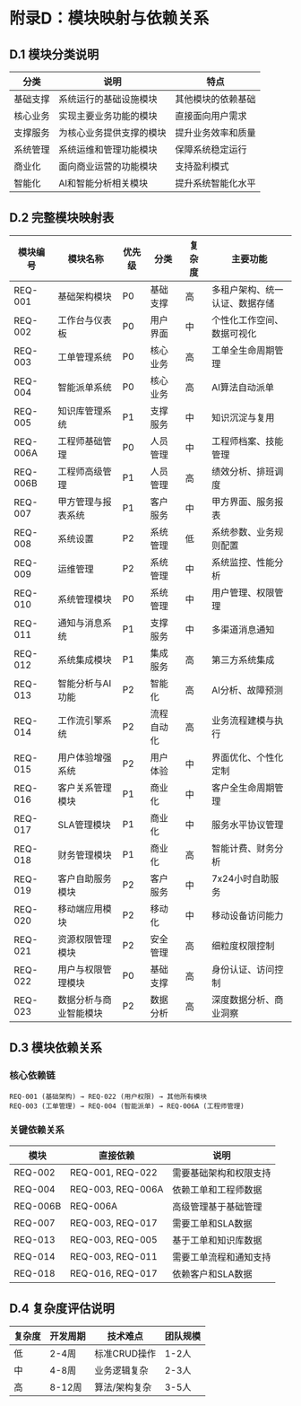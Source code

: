 # 附录D：模块映射与依赖关系

## D.1 模块分类说明

| 分类 | 说明 | 特点 |
|------|------|------|
| 基础支撑 | 系统运行的基础设施模块 | 其他模块的依赖基础 |
| 核心业务 | 实现主要业务功能的模块 | 直接面向用户需求 |
| 支撑服务 | 为核心业务提供支撑的模块 | 提升业务效率和质量 |
| 系统管理 | 系统运维和管理功能模块 | 保障系统稳定运行 |
| 商业化 | 面向商业运营的功能模块 | 支持盈利模式 |
| 智能化 | AI和智能分析相关模块 | 提升系统智能化水平 |

## D.2 完整模块映射表

| 模块编号 | 模块名称 | 优先级 | 分类 | 复杂度 | 主要功能 |
|---------|---------|--------|------|--------|----------|
| REQ-001 | 基础架构模块 | P0 | 基础支撑 | 高 | 多租户架构、统一认证、数据存储 |
| REQ-002 | 工作台与仪表板 | P0 | 用户界面 | 中 | 个性化工作空间、数据可视化 |
| REQ-003 | 工单管理系统 | P0 | 核心业务 | 高 | 工单全生命周期管理 |
| REQ-004 | 智能派单系统 | P0 | 核心业务 | 高 | AI算法自动派单 |
| REQ-005 | 知识库管理系统 | P1 | 支撑服务 | 中 | 知识沉淀与复用 |
| REQ-006A | 工程师基础管理 | P0 | 人员管理 | 中 | 工程师档案、技能管理 |
| REQ-006B | 工程师高级管理 | P1 | 人员管理 | 高 | 绩效分析、排班调度 |
| REQ-007 | 甲方管理与报表系统 | P1 | 客户服务 | 中 | 甲方界面、服务报表 |
| REQ-008 | 系统设置 | P2 | 系统管理 | 低 | 系统参数、业务规则配置 |
| REQ-009 | 运维管理 | P2 | 系统管理 | 中 | 系统监控、性能分析 |
| REQ-010 | 系统管理模块 | P0 | 系统管理 | 中 | 用户管理、权限管理 |
| REQ-011 | 通知与消息系统 | P1 | 支撑服务 | 中 | 多渠道消息通知 |
| REQ-012 | 系统集成模块 | P1 | 集成服务 | 高 | 第三方系统集成 |
| REQ-013 | 智能分析与AI功能 | P2 | 智能化 | 高 | AI分析、故障预测 |
| REQ-014 | 工作流引擎系统 | P2 | 流程自动化 | 高 | 业务流程建模与执行 |
| REQ-015 | 用户体验增强系统 | P2 | 用户体验 | 中 | 界面优化、个性化定制 |
| REQ-016 | 客户关系管理模块 | P1 | 商业化 | 中 | 客户全生命周期管理 |
| REQ-017 | SLA管理模块 | P1 | 商业化 | 中 | 服务水平协议管理 |
| REQ-018 | 财务管理模块 | P1 | 商业化 | 高 | 智能计费、财务分析 |
| REQ-019 | 客户自助服务模块 | P2 | 客户服务 | 中 | 7x24小时自助服务 |
| REQ-020 | 移动端应用模块 | P2 | 移动化 | 中 | 移动设备访问能力 |
| REQ-021 | 资源权限管理模块 | P2 | 安全管理 | 高 | 细粒度权限控制 |
| REQ-022 | 用户与权限管理模块 | P0 | 基础支撑 | 高 | 身份认证、访问控制 |
| REQ-023 | 数据分析与商业智能模块 | P2 | 数据分析 | 高 | 深度数据分析、商业洞察 |

## D.3 模块依赖关系

### 核心依赖链
```
REQ-001 (基础架构) → REQ-022 (用户权限) → 其他所有模块
REQ-003 (工单管理) → REQ-004 (智能派单) → REQ-006A (工程师管理)
```

### 关键依赖关系
| 模块 | 直接依赖 | 说明 |
|------|----------|------|
| REQ-002 | REQ-001, REQ-022 | 需要基础架构和权限支持 |
| REQ-004 | REQ-003, REQ-006A | 依赖工单和工程师数据 |
| REQ-006B | REQ-006A | 高级管理基于基础管理 |
| REQ-007 | REQ-003, REQ-017 | 需要工单和SLA数据 |
| REQ-013 | REQ-003, REQ-005 | 基于工单和知识库数据 |
| REQ-014 | REQ-003, REQ-011 | 需要工单流程和通知支持 |
| REQ-018 | REQ-016, REQ-017 | 依赖客户和SLA数据 |

## D.4 复杂度评估说明

| 复杂度 | 开发周期 | 技术难点 | 团队规模 |
|--------|----------|----------|----------|
| 低 | 2-4周 | 标准CRUD操作 | 1-2人 |
| 中 | 4-8周 | 业务逻辑复杂 | 2-3人 |
| 高 | 8-12周 | 算法/架构复杂 | 3-5人 |
